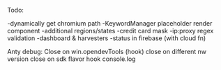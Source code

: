 Todo:

-dynamically get chromium path
-KeywordManager placeholder render component
-additional regions/states
-credit card mask
-ip:proxy regex validation
-dashboard & harvesters
-status in firebase (with cloud fn)

Anty debug:
Close on win.opendevTools (hook)
close on different nw version
close on sdk flavor
hook console.log

